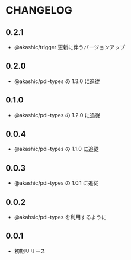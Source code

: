 # CHANGELOG

## 0.2.1

* @akashic/trigger 更新に伴うバージョンアップ

## 0.2.0

* @akashic/pdi-types の 1.3.0 に追従

## 0.1.0

* @akashic/pdi-types の 1.2.0 に追従

## 0.0.4

* @akashic/pdi-types の 1.1.0 に追従

## 0.0.3

* @akashic/pdi-types の 1.0.1 に追従

## 0.0.2

* @akahsic/pdi-types を利用するように

## 0.0.1

* 初期リリース

